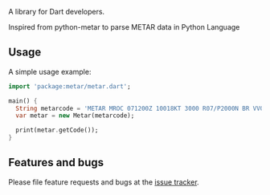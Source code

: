 A library for Dart developers.

Inspired from python-metar to parse METAR data in Python Language

## Usage

A simple usage example:

```dart
import 'package:metar/metar.dart';

main() {
  String metarcode = 'METAR MROC 071200Z 10018KT 3000 R07/P2000N BR VV003 17/09 A2994 RESHRA NOSIG';
  var metar = new Metar(metarcode);

  print(metar.getCode());
}
```

## Features and bugs

Please file feature requests and bugs at the [issue tracker][tracker].

[tracker]: https://github.com/diegogarromolina/metart/issues
